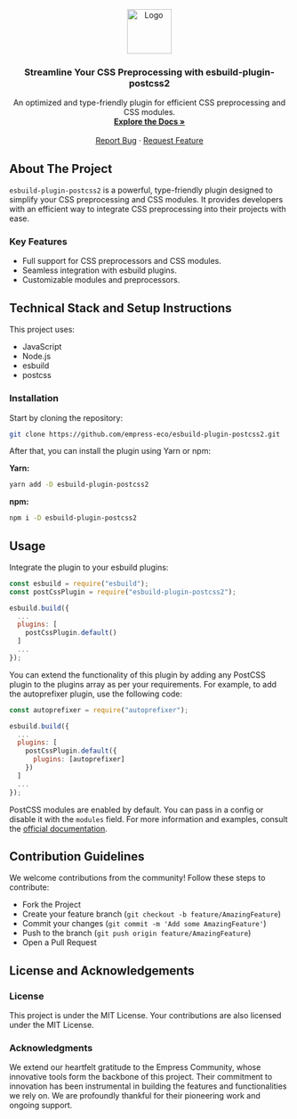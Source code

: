 <div align="center">
  <img src="https://grow.empress.eco/uploads/default/original/2X/1/1f1e1044d3864269d2a613577edb9763890422ab.png" alt="Logo" width="80" height="80">
  <h3 align="center">Streamline Your CSS Preprocessing with esbuild-plugin-postcss2</h3>
  <p align="center">
    An optimized and type-friendly plugin for efficient CSS preprocessing and CSS modules.
    <br />
    <a href="https://grow.empress.eco/"><strong>Explore the Docs »</strong></a>
    <br />
    <br />
    <a href="https://github.com/empress-eco/esbuild-plugin-postcss2/issues">Report Bug</a>
    ·
    <a href="https://github.com/empress-eco/esbuild-plugin-postcss2/issues">Request Feature</a>
  </p>
</div>

## About The Project

`esbuild-plugin-postcss2` is a powerful, type-friendly plugin designed to simplify your CSS preprocessing and CSS modules. It provides developers with an efficient way to integrate CSS preprocessing into their projects with ease.

### Key Features
- Full support for CSS preprocessors and CSS modules.
- Seamless integration with esbuild plugins.
- Customizable modules and preprocessors.

## Technical Stack and Setup Instructions

This project uses:
- JavaScript
- Node.js
- esbuild
- postcss

### Installation

Start by cloning the repository:

```sh
git clone https://github.com/empress-eco/esbuild-plugin-postcss2.git
```

After that, you can install the plugin using Yarn or npm:

**Yarn:**
```sh
yarn add -D esbuild-plugin-postcss2
```

**npm:**
```sh
npm i -D esbuild-plugin-postcss2
```

## Usage

Integrate the plugin to your esbuild plugins:

```js
const esbuild = require("esbuild");
const postCssPlugin = require("esbuild-plugin-postcss2");

esbuild.build({
  ...
  plugins: [
    postCssPlugin.default()
  ]
  ...
});
```

You can extend the functionality of this plugin by adding any PostCSS plugin to the plugins array as per your requirements. For example, to add the autoprefixer plugin, use the following code:

```js
const autoprefixer = require("autoprefixer");

esbuild.build({
  ...
  plugins: [
    postCssPlugin.default({
      plugins: [autoprefixer]
    })
  ]
  ...
});
```

PostCSS modules are enabled by default. You can pass in a config or disable it with the `modules` field. For more information and examples, consult the [official documentation](https://grow.empress.eco/).

## Contribution Guidelines

We welcome contributions from the community! Follow these steps to contribute:

- Fork the Project
- Create your feature branch (`git checkout -b feature/AmazingFeature`)
- Commit your changes (`git commit -m 'Add some AmazingFeature'`)
- Push to the branch (`git push origin feature/AmazingFeature`)
- Open a Pull Request

## License and Acknowledgements

### License

This project is under the MIT License. Your contributions are also licensed under the MIT License.

### Acknowledgments

We extend our heartfelt gratitude to the Empress Community, whose innovative tools form the backbone of this project. Their commitment to innovation has been instrumental in building the features and functionalities we rely on. We are profoundly thankful for their pioneering work and ongoing support.